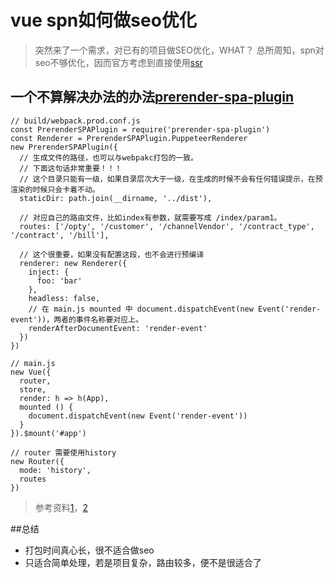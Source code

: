 # vue spn如何做seo优化
> 突然来了一个需求，对已有的项目做SEO优化，WHAT？ 总所周知，spn对seo不够优化，因而官方考虑到直接使用[ssr](https://vuejs.org/v2/guide/ssr.html)

## 一个不算解决办法的办法[prerender-spa-plugin](https://github.com/chrisvfritz/prerender-spa-plugin)

```vue-cli2.0
// build/webpack.prod.conf.js
const PrerenderSPAPlugin = require('prerender-spa-plugin')
const Renderer = PrerenderSPAPlugin.PuppeteerRenderer
new PrerenderSPAPlugin({
  // 生成文件的路径，也可以与webpakc打包的一致。
  // 下面这句话非常重要！！！
  // 这个目录只能有一级，如果目录层次大于一级，在生成的时候不会有任何错误提示，在预渲染的时候只会卡着不动。
  staticDir: path.join(__dirname, '../dist'),

  // 对应自己的路由文件，比如index有参数，就需要写成 /index/param1。
  routes: ['/opty', '/customer', '/channelVendor', '/contract_type', '/contract', '/bill'],

  // 这个很重要，如果没有配置这段，也不会进行预编译
  renderer: new Renderer({
    inject: {
      foo: 'bar'
    },
    headless: false,
    // 在 main.js mounted 中 document.dispatchEvent(new Event('render-event'))，两者的事件名称要对应上。
    renderAfterDocumentEvent: 'render-event'
  })
})

// main.js
new Vue({
  router,
  store,
  render: h => h(App),
  mounted () {
    document.dispatchEvent(new Event('render-event'))
  }
}).$mount('#app')

// router 需要使用history
new Router({
  mode: 'history',
  routes
})
```
> 参考资料[1](https://www.imooc.com/article/75016)，[2](https://juejin.im/post/59d49d976fb9a00a571d651d)

##总结
+ 打包时间真心长，很不适合做seo
+ 只适合简单处理，若是项目复杂，路由较多，便不是很适合了